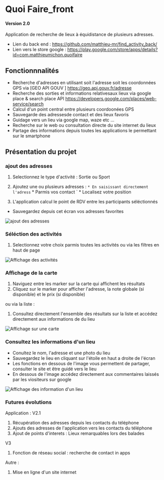 # Quoi Faire_front

#### Version 2.0
Application de recherche de lieux à équidistance de plusieurs adresses.

* Lien du back  end : https://github.com/matthieu-mr/find_activity_back/ 
* Lien vers le store google : https://play.google.com/store/apps/details?id=com.matthieumichon.quoifaire

## Fonctionnnalités
* Recherche d'adresses en utilisant soit l'adresse soit les coordonnées GPS via [GEO API GOUV ] https://geo.api.gouv.fr/adresse
* Recherche des sorties et informations relativesaux lieux via google place & search place API https://developers.google.com/places/web-service/search
* Calcul d'un point central entre plusieurs coordoonées GPS 
* Sauvegarde des adressesde contact et des lieux favoris
* Guidage vers un lieu via google map, waze etc ...
* Recherche sur le web ou consultation directe du site internet du lieux
* Partage des informations depuis toutes les applications le permettant sur le smartphone

## Présentation du projet
### ajout des adresses 
1. Selectionnez le type d'activité : Sortie ou Sport
2. Ajoutez une ou plusieurs adresses :
` * En saisissant directement l'adress
` * Parmis vos contact 
` * Localisez votre position

3. L'application calcul le point de RDV entre les participants séléctionnés
* Sauvegardez depuis cet écran vos adresses favorites

![ajout des adresses](http://matthieu-michon.fr/imagesprojet/quoifaire/participants.jpg)

### Séléction des activités
1. Selectionnez votre choix parmis toutes les activités ou via les filtres en haut de page

![Affichage des activités ](http://matthieu-michon.fr/imagesprojet/quoifaire/activite.jpg)

### Affichage de la carte
1. Naviguez entre les marker sur la carte qui affichent les résultats
2. Cliquez sur le marker pour afficher l'adresse, la note globale (si disponible) et le prix (si disponible) 

ou via la liste :
1. Consultez directement l'ensemble des résultats sur la liste et accédez directement aux informations de du lieu

![Affichage sur une carte](http://matthieu-michon.fr/imagesprojet/quoifaire/carte.jpg)

### Consultez les informations d'un lieu
* Conultez le nom, l'adresse et une photo du lieu
* Sauvegardez le lieu en cliquant sur l'étoile en haut a droite de l'écran
* Les fonctions en dessous de l'image vous permettent de partager, consulter le site et être guidé vers le lieu
* En dessous de l'image accédez directement aux commentaires laissés par les viositeurs sur google 

![Affichage des information d'un lieu](http://matthieu-michon.fr/imagesprojet/quoifaire/sauvegarde-site.jpg)

### Futures évolutions
Application :
V2.1
1. Récupération des adresses depuis les contacts du téléphone
2. Ajouts des adresses de l'application vers les contacts du téléphone
3. Ajout de points d'interets : Lieux remarquables lors des balades

V3 
1. Fonction de réseau social : recherche de contact in apps

Autre :
1. Mise en ligne d'un site internet 


